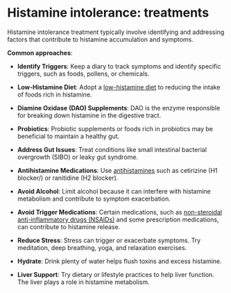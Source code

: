 # Histamine intolerance: treatments

Histamine intolerance treatment typically involve identifying and addressing factors that contribute to histamine accumulation and symptoms.

**Common approaches**:

* **Identify Triggers**: Keep a diary to track symptoms and identify specific triggers, such as foods, pollens, or chemicals.

* **Low-Histamine Diet**: Adopt a [low-histamine diet](../low-histamine-diet/) to reducing the intake of foods rich in histamine.

* **Diamine Oxidase (DAO) Supplements**: DAO is the enzyme responsible for breaking down histamine in the digestive tract.

* **Probiotics**: Probiotic supplements or foods rich in probiotics may be beneficial to maintain a healthy gut.

* **Address Gut Issues**: Treat conditions like small intestinal bacterial overgrowth (SIBO) or leaky gut syndrome.

* **Antihistamine Medications**: Use [antihistamines](../antihistamines/) such as cetirizine (H1 blocker/) or ranitidine (H2 blocker).

* **Avoid Alcohol**: Limit alcohol because it can interfere with histamine metabolism and contribute to symptom exacerbation.

* **Avoid Trigger Medications**: Certain medications, such as [non-steroidal anti-inflammatory drugs (NSAIDs)](../non-steroidal-anti-inflammatory-drugs/) and some prescription medications, can contribute to histamine release.

* **Reduce Stress**: Stress can trigger or exacerbate symptoms. Try meditation, deep breathing, yoga, and relaxation exercises.

* **Hydrate**: Drink plenty of water helps flush toxins and excess histamine.

* **Liver Support**: Try dietary or lifestyle practices to help liver function. The liver plays a role in histamine metabolism.
